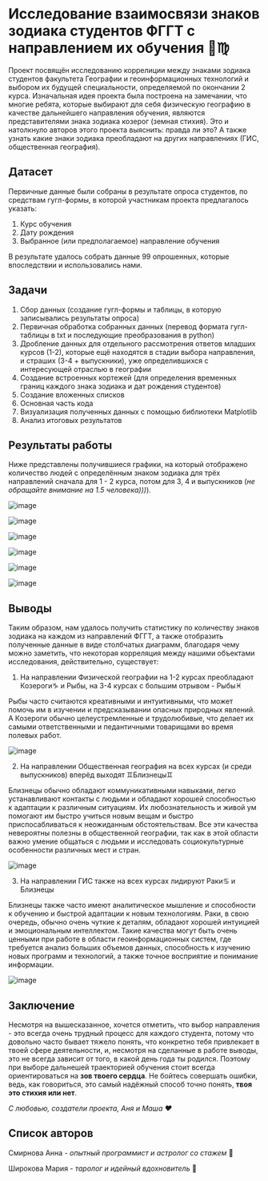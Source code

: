 # Исследование взаимосвязи знаков зодиака студентов ФГГТ с направлением их обучения 👫♍️

Проект посвящён исследованию коррелиции между знаками зодиака студентов факультета Географии и геоинформационных технологий и выбором их будущей специальности, определяемой по окончании 2 курса. Изначальная идея проекта была построена на замечании, что многие ребята, которые выбирают для себя физическую географию в качестве дальнейшего направления обучения, являются представителями знака зодиака козерог (земная стихия). Это и натолкнуло авторов этого проекта выяснить: правда ли это? А также узнать какие знаки зодиака преобладают на других направлениях (ГИС, общественная география).

## Датасет
Первичные данные были собраны в результате опроса студентов, по средствам гугл-формы, в которой участникам проекта предлагалось указать:
1) Курс обучения
2) Дату рождения
3) Выбранное (или предполагаемое) направление обучения

В результате удалось собрать данные 99 опрошенных, которые впоследствии и использовались нами.

## Задачи

1) Сбор данных (создание гугл-формы и таблицы, в которую записывались результаты опроса)
2) Первичная обработка собранных данных (перевод формата гугл-таблицы в txt и последующие преобразования в python)
3) Дробление данных для отдельного рассмотрения ответов младших курсов (1-2), которые ещё находятся в стадии выбора направления, и страших (3-4 + выпускники), уже определившихся с интересующей отраслью в географии
4) Создание встроенных кортежей (для определения временных границ каждого знака зодиака и дат рождения студентов)
5) Создание вложенных списков 
6) Основная часть кода
7) Визуализация полученных данных с помощью библиотеки Matplotlib
8) Анализ итоговых результатов

## Результаты работы
Ниже представлены получившиеся графики, на который отображено количество людей с определённым знаком зодиака для трёх направлений сначала для 1 - 2 курса, потом для 3, 4 и выпускников (*не обращайте внимание на 1.5 человека)))*). 

![image](https://github.com/user-attachments/assets/3c218f80-7679-4562-8279-a9429e430747)

![image](https://github.com/user-attachments/assets/13c60beb-d67f-47da-be06-eb745af1fbab)

![image](https://github.com/user-attachments/assets/14adb143-3ffa-4aa5-94d9-d78b0f354820)

![image](https://github.com/user-attachments/assets/e08b7485-a78b-41aa-b9e7-a358e6335ffa)

![image](https://github.com/user-attachments/assets/5ca67246-4bb4-4748-b3bc-3410bf05134a)

![image](https://github.com/user-attachments/assets/e326387b-6665-45d9-847d-8aa0490f54d8)

## Выводы

Таким образом, нам удалось получить статистику по количеству знаков зодиака на каждом из направлений ФГГТ, а также отобразить полученные данные в виде столбчатых диаграмм, благодаря чему можно заметить, что некоторая корреляция между нашими объектами исследования, действительно, существует:
1. На направлении Физической географии на 1-2 курсах преобладают Козероги♑️ и Рыбы, на 3-4 курсах с большим отрывом - Рыбы♓️

Рыбы часто считаются креативными и интуитивными, что может помочь им в изучении и предсказывании опасных природных явлений. А Козероги обычно целеустремленные и трудолюбивые, что делает их самыми ответственными и педантичными товарищами во время полевых работ.

![image](https://github.com/user-attachments/assets/e82068de-9291-4bf5-9eac-a8456fa0de33)
 

2. На направлении Общественная география на всех курсах (и среди выпускников) вперёд выходят ♊️Близнецы♊️

Близнецы обычно обладают коммуникативными навыками, легко устанавливают контакты с людьми и обладают хорошей способностью к адаптации к различным ситуациям. Их любознательность и живой ум помогают им быстро учиться новым вещам и быстро приспосабливаться к неожиданным обстоятельствам. Все эти качества невероятны полезны в общественной географии, так как в этой области важно умение общаться с людьми и исследовать социокультурные особенности различных мест и стран.

![image](https://github.com/user-attachments/assets/13e18a74-e277-4619-99f5-16a66bd95c8d)


3. На направлении ГИС также на всех курсах лидируют Раки♋️ и Близнецы

Близнецы также часто имеют аналитическое мышление и способности к обучению и быстрой адаптации к новым технологиям. Раки, в свою очередь, обычно очень чуткие к деталям, обладают хорошей интуицией и эмоциональным интеллектом. Такие качества могут быть очень ценными при работе в области геоинформационных систем, где требуется анализ больших объемов данных, способность к изучению новых программ и технологий, а также точное восприятие и понимание информации.

![image](https://github.com/user-attachments/assets/f598cffd-e449-41ea-be40-2f7df5334cd9)

 

## Заключение

Несмотря на вышесказанное, хочется отметить, что выбор направления - это всегда очень трудный процесс для каждого студента, потому что довольно часто бывает тяжело понять, что конкретно тебя привлекает в твоей сфере деятельности, и, несмотря на сделанные в работе выводы, это не всегда зависит от того, в какой день года ты родился. Поэтому при выборе дальнешей траекторией обучения стоит всегда ориентироваться на **зов твоего сердца**. Не бойтесь совершать ошибки, ведь, как говориться, это самый надёжный способ точно понять, **твоя это стихия или нет**.

*С любовью, создатели проекта, Аня и Маша ❤️*

## Список авторов

Смирнова Анна - *опытный программист и астролог со стажем* 🌌

Широкова Мария - *таролог и идейный вдохновитель* 🔮
